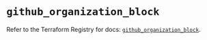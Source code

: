 # `github_organization_block`

Refer to the Terraform Registry for docs: [`github_organization_block`](https://registry.terraform.io/providers/integrations/github/6.7.3/docs/resources/organization_block).
